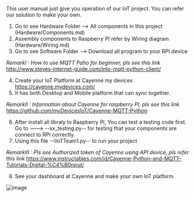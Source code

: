 This user manual just give you operation of our IoT project. You can refer our solution to make your own.


1. Go to see Hardware Folder --> All components in this project (Hardware/Components.md)
2. Assembly components to Raspberry PI refer by Wiring diagram (Hardware/Wiring.md)
3. Go to see Software Folder --> Download all program to your RPI device

*RemarkI : How to use MQTT Paho for beginner, pls see this link* http://www.steves-internet-guide.com/into-mqtt-python-client/

4. Create your IoT Platform at Cayenne my devices https://cayenne.mydevices.com/
5. It has both Desktop and Mobile platform that can sync together.

*RemarkII : Information about Cayenne for raspberry PI, pls see this link* https://github.com/myDevicesIoT/Cayenne-MQTT-Python

6. After install all libraly to Raspberry PI, You can test a testing code first. Go to ---> --xx_testing.py--
   for testing that your components are connect to RPI correctly.
7. Using this file --IIoTTeam1.py-- to run your project 

*RemarkIII : Pls see Authorized token of Cayenne using API device, pls refer this link* https://www.instructables.com/id/Cayenne-Python-and-MQTT-Tutorials-Digital-%C4%B0nput/

8. See your dashboard at Cayenne and make your own IoT platform.

![image](https://user-images.githubusercontent.com/56578804/71784102-8bc62600-302a-11ea-8b14-555ab0a99d50.png)

